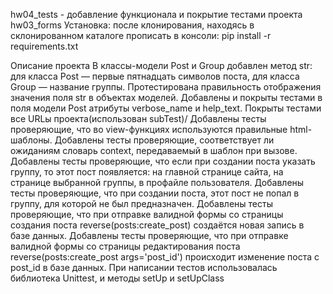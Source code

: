 hw04_tests - добавление функционала и покрытие тестами проекта hw03_forms
Установка:
после клонирования, находясь в склонированном каталоге прописать в консоли: pip install -r requirements.txt

Описание проекта
В классы-модели Post и Group добавлен метод str:
для класса Post — первые пятнадцать символов поста,
для класса Group — название группы.
Протестирована правильность отображения значения поля str в объектах моделей.
Добавлены и покрыты тестами в поля модели Post атрибуты verbose_name и help_text.
Покрыты тестами все URLы проекта(использован subTest)/
Добавлены тесты проверяющие, что во view-функциях используются правильные html-шаблоны.
Добавлены тесты проверяющие, соответствует ли ожиданиям словарь context, передаваемый в шаблон при вызове.
Добавлены тесты проверяющие, что если при создании поста указать группу, то этот пост появляется:
на главной странице сайта,
на странице выбранной группы,
в профайле пользователя.
Добавлены тесты проверяющие, что при создании поста, этот пост не попал в группу, для которой не был предназначен.
Добавлены тесты проверяющие, что при отправке валидной формы со страницы создания поста reverse(posts:create_post) создаётся новая запись в базе данных.
Добавлены тесты проверяющие, что при отправке валидной формы со страницы редактирования поста reverse(posts:create_post args='post_id') происходит изменение поста с post_id в базе данных.
При написании тестов использовалась библиотека Unittest, и методы setUp и setUpClass
